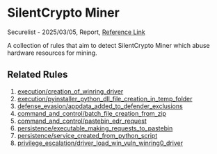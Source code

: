 
# SilentCrypto Miner

Securelist - 2025/03/05, Report, [Reference Link](https://securelist.com/silentcryptominer-spreads-through-blackmail-on-youtube/115788/)

A collection of rules that aim to detect SilentCrypto Miner which abuse hardware resources for mining.

## Related Rules

1. [execution/creation_of_winring_driver](https://github.com/Inovasys-CS/EDI/tree/main/emulation_and_detection/execution/creation_of_winring_driver)
2. [execution/pyinstaller_python_dll_file_creation_in_temp_folder](https://github.com/Inovasys-CS/EDI/tree/main/emulation_and_detection/execution/pyinstaller_python_dll_file_creation_in_temp_folder)
3. [defense_evasion/appdata_added_to_defender_exclusions](https://github.com/Inovasys-CS/EDI/tree/main/emulation_and_detection/defense_evasion/appdata_added_to_defender_exclusions)
4. [command_and_control/batch_file_creation_from_zip](https://github.com/Inovasys-CS/EDI/tree/main/emulation_and_detection/command_and_control/batch_file_creation_from_zip)
5. [command_and_control/pastebin_edr_request](https://github.com/Inovasys-CS/EDI/tree/main/emulation_and_detection/command_and_control/pastebin_edr_request)
6. [persistence/executable_making_requests_to_pastebin](https://github.com/Inovasys-CS/EDI/tree/main/emulation_and_detection/persistence/executable_making_requests_to_pastebin)
7. [persistence/service_created_from_python_script](https://github.com/Inovasys-CS/EDI/tree/main/emulation_and_detection/persistence/service_created_from_python_script)
8. [privilege_escalation/driver_load_win_vuln_winring0_driver](https://github.com/Inovasys-CS/EDI/tree/main/emulation_and_detection/privilege_escalation/driver_load_win_vuln_winring0_driver)

